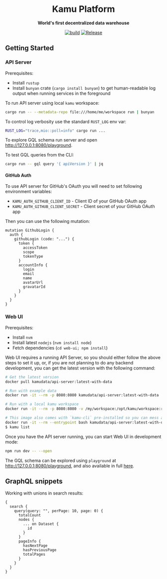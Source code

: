<div align="center">
  <h1>Kamu Platform</h1>
  <p>
    <strong>World's first decentralized data warehouse</strong>
  </p>
  <p>

[![build](https://github.com/kamu-data/kamu-platform/workflows/build/badge.svg)](https://github.com/kamu-data/kamu-platform/actions)
[![Release](https://github.com/kamu-data/kamu-platform/workflows/release/badge.svg)](https://github.com/kamu-data/kamu-platform/actions)

  </p>
</div>

## Getting Started

### API Server

Prerequisites:
* Install `rustup`
* Install `bunyan` crate (`cargo install bunyan`) to get human-readable log output when running services in the foreground

To run API server using local `kamu` workspace:

```bash
cargo run -- --metadata-repo file:///home/me/workspace run | bunyan
```

To control log verbosity use the standard `RUST_LOG` env var:

```bash
RUST_LOG="trace,mio::poll=info" cargo run ...
```

To explore GQL schema run server and open http://127.0.0.1:8080/playground.

To test GQL queries from the CLI:

```bash
cargo run -- gql query '{ apiVersion }' | jq
```

#### GitHub Auth

To use API server for GitHub's OAuth you will need to set following environment variables:
- `KAMU_AUTH_GITHUB_CLIENT_ID` - Client ID of your GitHub OAuth app
- `KAMU_AUTH_GITHUB_CLIENT_SECRET` - Client secret of your GitHub OAuth app

Then you can use the following mutation:

```gql
mutation GithubLogin {
  auth {
    githubLogin (code: "...") {
      token {
        accessToken
        scope
        tokenType
      }
      accountInfo {
        login
        email
        name
        avatarUrl
        gravatarId
      }
    }
  }
}
```

### Web UI

Prerequisites:
* Install `nvm`
* Install latest `nodejs` (`nvm install node`)
* Fetch dependencies (`cd web-ui; npm install`)

Web UI requires a running API Server, so you should either follow the above steps to set it up, or, if you are not planning to do any backend development, you can get the latest version with the following command:

```bash
# Get the latest version
docker pull kamudata/api-server:latest-with-data

# Run with example data
docker run -it --rm -p 8080:8080 kamudata/api-server:latest-with-data

# Run with a local kamu workspace
docker run -it --rm -p 8080:8080 -v /my/workspace:/opt/kamu/workspace:ro kamudata/api-server:latest-with-data

# This image also comes with `kamu-cli` pre-installed so you can mess around with data without installing it on your host
docker run -it --rm --entrypoint bash kamudata/api-server:latest-with-data
$ kamu list
```

Once you have the API server running, you can start Web UI in development mode:

```bash
npm run dev -- --open
```

The GQL schema can be explored using `playground` at http://127.0.0.1:8080/playground, and also available in full [here](/api-server/resources/schema.gql).

## GraphQL snippets

Working with unions in search results:

```gql
{
  search {
    query(query: "", perPage: 10, page: 0) {
      totalCount
      nodes {
        ... on Dataset {
          id
        }
      }
      pageInfo {
        hasNextPage
        hasPreviousPage
        totalPages
      }
    }
  }
}
```
